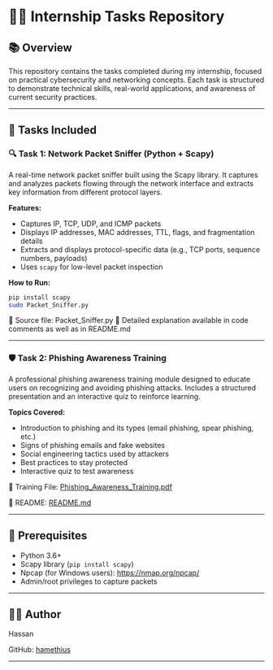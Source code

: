 # 🧑‍💻 Internship Tasks Repository

## 📚 Overview

This repository contains the tasks completed during my internship, focused on practical cybersecurity and networking concepts. Each task is structured to demonstrate technical skills, real-world applications, and awareness of current security practices.

---

## 📝 Tasks Included

### 🔍 Task 1: Network Packet Sniffer (Python + Scapy)

A real-time network packet sniffer built using the Scapy library. It captures and analyzes packets flowing through the network interface and extracts key information from different protocol layers.

**Features:**

- Captures IP, TCP, UDP, and ICMP packets
- Displays IP addresses, MAC addresses, TTL, flags, and fragmentation details
- Extracts and displays protocol-specific data (e.g., TCP ports, sequence numbers, payloads)
- Uses `scapy` for low-level packet inspection

**How to Run:**

```bash
pip install scapy
sudo Packet_Sniffer.py

```

📁 Source file: Packet_Sniffer.py
📄 Detailed explanation available in code comments as well as in README.md

---

### 🛡️ Task 2: Phishing Awareness Training

A professional phishing awareness training module designed to educate users on recognizing and avoiding phishing attacks. Includes a structured presentation and an interactive quiz to reinforce learning.

**Topics Covered:**

- Introduction to phishing and its types (email phishing, spear phishing, etc.)
- Signs of phishing emails and fake websites
- Social engineering tactics used by attackers
- Best practices to stay protected
- Interactive quiz to test awareness

📄 Training File: [Phishing_Awareness_Training.pdf](https://github.com/hamethius/CodeAlpha_Internship_Tasks/blob/main/CodeAlpha_Phishing_Awareness_Training_Task2/Phishing_Awareness_Training.pdf)

📖 README: [README.md](https://github.com/hamethius/CodeAlpha_Internship_Tasks/blob/main/CodeAlpha_Phishing_Awareness_Training_Task2/README.md)

---

## 📌 Prerequisites

- Python 3.6+
- Scapy library (`pip install scapy`)
- Npcap (for Windows users): https://nmap.org/npcap/
- Admin/root privileges to capture packets

---

## 👨‍💻 Author

Hassan

GitHub: [hamethius](https://github.com/hamethius)

---
